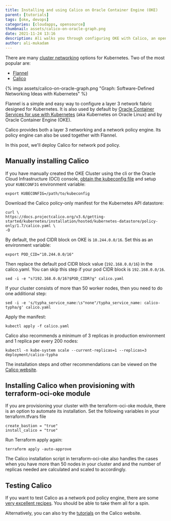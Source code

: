 ```yaml
---
title: Installing and using Calico on Oracle Container Engine (OKE)
parent: [tutorials]
tags: [oke, devops]
categories: [cloudapps, opensource]
thumbnail: assets/calico-on-oracle-graph.png
date: 2021-11-24 13:16
description: Ali walks you through configuring OKE with Calico, an open-source networking tool for Kubernetes.
author: ali-mukadam
---
```

There are many [cluster networking](https://kubernetes.io/docs/concepts/cluster-administration/networking/#how-to-implement-the-kubernetes-networking-model) options for Kubernetes. Two of the most popular are:

 * [Flannel](https://github.com/flannel-io/flannel)
 * [Calico](https://www.tigera.io/project-calico/)

{% imgx assets/calico-on-oracle-graph.png  "Graph: Software-Defined Networking Ideas with Kubernetes" %}

Flannel is a simple and easy way to configure a layer 3 network fabric designed for Kubernetes. It is also used by default by [Oracle Container Services for use with Kubernetes](https://docs.oracle.com/en/operating-systems/oracle-linux/kubernetes/) (aka Kubernetes on Oracle Linux) and by Oracle Container Engine (OKE).

Calico provides both a layer 3 networking and a network policy engine. Its policy engine can also be used together with Flannel.

In this post, we'll deploy Calico for network pod policy.

## Manually installing Calico

If you have manually created the OKE Cluster using the cli or the Oracle Cloud Infrastructure (OCI) console, [obtain the kubeconfig file](https://docs.oracle.com/en-us/iaas/Content/ContEng/Tasks/contengdownloadkubeconfigfile.htm) and setup your `KUBECONFIG` environment variable:

```console
export KUBECONFIG=/path/to/kubeconfig
```

Download the Calico policy-only manifest for the Kubernetes API datastore:

```console
curl \
https://docs.projectcalico.org/v3.6/getting-started/kubernetes/installation/hosted/kubernetes-datastore/policy-only/1.7/calico.yaml \
-O
```

By default, the pod CIDR block on OKE is `10.244.0.0/16`. Set this as an environment variable:

```console
export POD_CID="10.244.0.0/16"
```

Then replace the default pod CIDR block value (`192.168.0.0/16`) in the calico.yaml. You can skip this step if your pod CIDR block is `192.168.0.0/16`.

```console
sed -i -e "s?192.168.0.0/16?$POD_CIDR?g" calico.yaml
```

If your cluster consists of more than 50 worker nodes, then you need to do one additional step:

```console
sed -i -e 's/typha_service_name:\s"none"/typha_service_name: calico-typha/g' calico.yaml
```

Apply the manifest:

```console
kubectl apply -f calico.yaml
```

Calico also recommends a minimum of 3 replicas in production environment and 1 replica per every 200 nodes:

```console
kubectl -n kube-system scale --current-replicas=1 --replicas=3 deployment/calico-typha
```

The installation steps and other recommendations can be viewed on the [Calico website](https://docs.projectcalico.org/getting-started/kubernetes/).

## Installing Calico when provisioning with terraform-oci-oke module

If you are provisioning your cluster with the terraform-oci-oke module, there is an option to automate its installation. Set the following variables in your terraform.tfvars file

```console
create_bastion = "true"
install_calico = "true"
```

Run Terraform apply again:

```console
terraform apply -auto-approve
```

The Calico installation script in terraform-oci-oke also handles the cases when you have more than 50 nodes in your cluster and and the number of replicas needed are calculated and scaled to accordingly.

## Testing Calico

If you want to test Calico as a network pod policy engine, there are some [very excellent recipes](https://github.com/ahmetb/kubernetes-network-policy-recipes). You should be able to take them all for a spin.

Alternatively, you can also try the [tutorials](https://docs.projectcalico.org/security/) on the Calico website.
